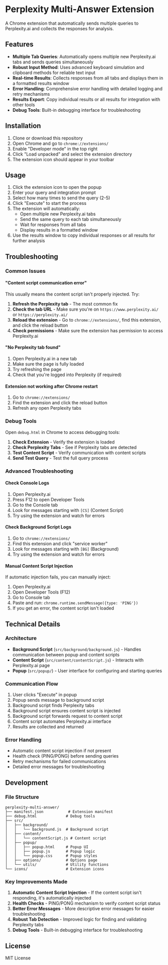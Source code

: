 # Perplexity Multi-Answer Extension

A Chrome extension that automatically sends multiple queries to Perplexity.ai and collects the responses for analysis.

## Features

- **Multiple Tab Queries**: Automatically opens multiple new Perplexity.ai tabs and sends queries simultaneously
- **Robust Input Method**: Uses advanced keyboard simulation and clipboard methods for reliable text input
- **Real-time Results**: Collects responses from all tabs and displays them in a formatted results window
- **Error Handling**: Comprehensive error handling with detailed logging and retry mechanisms
- **Results Export**: Copy individual results or all results for integration with other tools
- **Debug Tools**: Built-in debugging interface for troubleshooting

## Installation

1. Clone or download this repository
2. Open Chrome and go to `chrome://extensions/`
3. Enable "Developer mode" in the top right
4. Click "Load unpacked" and select the extension directory
5. The extension icon should appear in your toolbar

## Usage

1. Click the extension icon to open the popup
2. Enter your query and integration prompt
3. Select how many times to send the query (2-5)
4. Click "Execute" to start the process
5. The extension will automatically:
   - Open multiple new Perplexity.ai tabs
   - Send the same query to each tab simultaneously
   - Wait for responses from all tabs
   - Display results in a formatted window
6. Use the results window to copy individual responses or all results for further analysis

## Troubleshooting

### Common Issues

#### "Content script communication error"

This usually means the content script isn't properly injected. Try:

1. **Refresh the Perplexity tab** - The most common fix
2. **Check the tab URL** - Make sure you're on `https://www.perplexity.ai/` or `https://perplexity.ai/`
3. **Reload the extension** - Go to `chrome://extensions/`, find this extension, and click the reload button
4. **Check permissions** - Make sure the extension has permission to access Perplexity.ai

#### "No Perplexity tab found"

1. Open Perplexity.ai in a new tab
2. Make sure the page is fully loaded
3. Try refreshing the page
4. Check that you're logged into Perplexity (if required)

#### Extension not working after Chrome restart

1. Go to `chrome://extensions/`
2. Find the extension and click the reload button
3. Refresh any open Perplexity tabs

### Debug Tools

Open `debug.html` in Chrome to access debugging tools:

1. **Check Extension** - Verify the extension is loaded
2. **Check Perplexity Tabs** - See if Perplexity tabs are detected
3. **Test Content Script** - Verify communication with content scripts
4. **Send Test Query** - Test the full query process

### Advanced Troubleshooting

#### Check Console Logs

1. Open Perplexity.ai
2. Press F12 to open Developer Tools
3. Go to the Console tab
4. Look for messages starting with `[CS]` (Content Script)
5. Try using the extension and watch for errors

#### Check Background Script Logs

1. Go to `chrome://extensions/`
2. Find this extension and click "service worker"
3. Look for messages starting with `[BG]` (Background)
4. Try using the extension and watch for errors

#### Manual Content Script Injection

If automatic injection fails, you can manually inject:

1. Open Perplexity.ai
2. Open Developer Tools (F12)
3. Go to Console tab
4. Paste and run: `chrome.runtime.sendMessage({type: 'PING'})`
5. If you get an error, the content script isn't loaded

## Technical Details

### Architecture

- **Background Script** (`src/background/background.js`) - Handles communication between popup and content scripts
- **Content Script** (`src/content/contentScript.js`) - Interacts with Perplexity.ai page
- **Popup** (`src/popup/`) - User interface for configuring and starting queries

### Communication Flow

1. User clicks "Execute" in popup
2. Popup sends message to background script
3. Background script finds Perplexity tabs
4. Background script ensures content script is injected
5. Background script forwards request to content script
6. Content script automates Perplexity.ai interface
7. Results are collected and returned

### Error Handling

- Automatic content script injection if not present
- Health check (PING/PONG) before sending queries
- Retry mechanisms for failed communications
- Detailed error messages for troubleshooting

## Development

### File Structure

```
perplexity-multi-answer/
├── manifest.json           # Extension manifest
├── debug.html             # Debug tools
├── src/
│   ├── background/
│   │   └── background.js  # Background script
│   ├── content/
│   │   └── contentScript.js # Content script
│   ├── popup/
│   │   ├── popup.html     # Popup UI
│   │   ├── popup.js       # Popup logic
│   │   └── popup.css      # Popup styles
│   ├── options/           # Options page
│   └── utils/             # Utility functions
└── icons/                 # Extension icons
```

### Key Improvements Made

1. **Automatic Content Script Injection** - If the content script isn't responding, it's automatically injected
2. **Health Checks** - PING/PONG mechanism to verify content script status
3. **Better Error Messages** - More descriptive error messages for easier troubleshooting
4. **Robust Tab Detection** - Improved logic for finding and validating Perplexity tabs
5. **Debug Tools** - Built-in debugging interface for troubleshooting

## License

MIT License